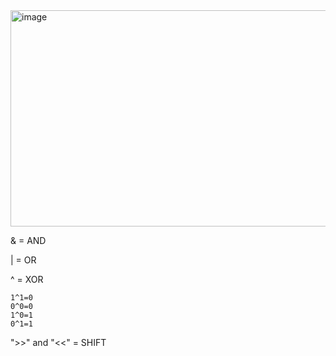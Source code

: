 <img width="869" height="346" alt="image" src="https://github.com/user-attachments/assets/fa274411-91db-4063-993c-df1ad8e5d3c3" />

& = AND

| = OR

^ = XOR
```
1^1=0
0^0=0
1^0=1
0^1=1
```

">>" and "<<" = SHIFT
